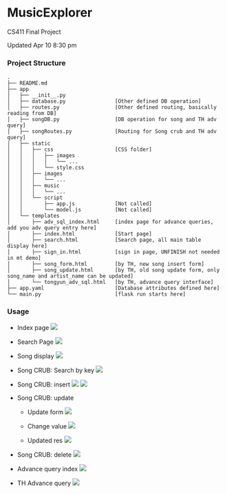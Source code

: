 # MusicExplorer
CS411 Final Project

Updated Apr 10 8:30 pm
### Project Structure
```
.
├── README.md
├── app
│   ├── __init__.py
│   ├── database.py                [Other defined DB operation]
│   ├── routes.py                  [Other defined routing, basically reading from DB]
│   ├── songDB.py                  [DB operation for song and TH adv query]
│   ├── songRoutes.py              [Routing for Song crub and TH adv query]
│   ├── static
│   │   ├── css                    [CSS folder]
│   │   │   ├── images
│   │   │   │   └── ...
│   │   │   └── style.css
│   │   ├── images
│   │   │   └── ...
│   │   ├── music
│   │   │   └── ...
│   │   └── script
│   │       ├── app.js             [Not called]
│   │       └── model.js           [Not called]
│   └── templates
│       ├── adv_sql_index.html     [index page for advance queries, add you adv query entry here]
│       ├── index.html             [Start page]
│       ├── search.html            [Search page, all main table display here]
│       ├── sign_in.html           [sign in page, UNFINISH not needed in mt demo]
│       ├── song_form.html         [by TH, new song insert form]
│       ├── song_update.html       [by TH, old song update form, only song_name and artist_name can be updated]
│       └── tongyun_adv_sql.html   [by TH, advance query interface]
├── app.yaml                       [Database attributes defined here]
└── main.py                        [flask run starts here]
```

### Usage
- Index page
![](./view/index.png)

- Search Page
![](./view/search.png)

- Song display
![](./view/search:song.png)

- Song CRUB: Search by key
![](./view/search:word.png)

- Song CRUB: insert
![](./view/insert.png)
![](./view/display_insert.png)

- Song CRUB: update
    - Update form
    ![](./view/update.png)

    - Change value
    ![](./view/change.png)

    - Updated res
    ![](./view/updated.png)

- Song CRUB: delete
![](./view/deleted.png)

- Advance query index
![](./view/advance_idx.png)

- TH Advance query
![](./view/adv_sql.png)


